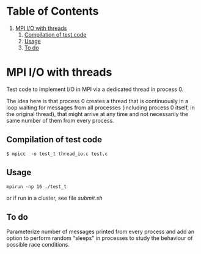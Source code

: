 
# Table of Contents

1.  [MPI I/O with threads](#org68e9220)
    1.  [Compilation of test code](#org2b8d1bc)
    2.  [Usage](#org7168e31)
    3.  [To do](#org733f654)



<a id="org68e9220"></a>

# MPI I/O with threads

Test code to implement I/O in MPI via a dedicated thread in process 0.

The idea here is that process 0 creates a thread that is continuously in a loop
waiting for messages from all processes (including process 0 itself, in the
original thread), that might arrive at any time and not necessarily the same
number of them from every process.


<a id="org2b8d1bc"></a>

## Compilation of test code

    $ mpicc  -o test_t thread_io.c test.c


<a id="org7168e31"></a>

## Usage

    mpirun -np 16 ./test_t

or if run in a cluster, see file *submit.sh*


<a id="org733f654"></a>

## To do

Parameterize number of messages printed from every process and add an option to
perform random "sleeps" in processes to study the behaviour of possible
race conditions.

